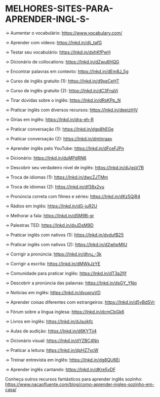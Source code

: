 # MELHORES-SITES-PARA-APRENDER-INGL-S-



→ Aumentar o vocabulário: https://www.vocabulary.com/

→ Aprender com vídeos: https://lnkd.in/dij_tafG

→ Testar seu vocabulário: https://lnkd.in/dxhKfPwH

→ Dicionário de collocations: https://lnkd.in/dZwu6HQG

→ Encontrar palavras em contexto: https://lnkd.in/dEm8J_5g

→ Curso de inglês gratuito (1): https://lnkd.in/d9xeCeHT

→ Curso de inglês gratuito (2): https://lnkd.in/dC3FnaVj

→ Tirar dúvidas sobre o inglês: https://lnkd.in/dRsKPp_N

→ Praticar inglês com diversos recursos: https://lnkd.in/deeiziHV

→ Gírias em inglês: https://lnkd.in/dra-eh-R

→ Praticar conversação (1): https://lnkd.in/dgp8hEGe

→ Praticar conversação (2): https://lnkd.in/dmtnraay

→ Aprender inglês pelo YouTube: https://lnkd.in/dFceFJPn

→ Dicionário: https://lnkd.in/duMPdRN6

→ Descobrir seu verdadeiro nível de inglês: https://lnkd.in/diJgsV7B

→ Troca de idiomas (1): https://lnkd.in/dwcZJTMm

→ Troca de idiomas (2): https://lnkd.in/df38x2vu

→ Pronúncia correta com filmes e séries: https://lnkd.in/dKz5QjR4

→ Rádios em inglês: https://lnkd.in/dG-juR2U

→ Melhorar a fala: https://lnkd.in/d5M9B-gr

→ Palestras TED: https://lnkd.in/dvJDsM9D

→ Praticar inglês com nativos (1): https://lnkd.in/dvdufB25

→ Praticar inglês com nativos (2): https://lnkd.in/d2whpMtU

→ Corrigir a pronúncia: https://lnkd.in/dhru_-3k

→ Corrigir a escrita: https://lnkd.in/dMWkJzYE

→ Comunidade para praticar inglês: https://lnkd.in/dT3a2fjf

→ Descobrir a pronúncia das palavras: https://lnkd.in/dsGY_YNq

→ Notícias em inglês: https://lnkd.in/dyupruVD

→ Aprender coisas diferentes com estrangeiros: https://lnkd.in/d5yBdSVr

→ Fórum sobre a língua inglesa: https://lnkd.in/dcmCbGk6

→ Livros em inglês: https://lnkd.in/dJsuikfc

→ Aulas de audição: https://lnkd.in/d6KYTjj4

→ Dicionário visual: https://lnkd.in/dYZBC4Nn

→ Praticar a leitura: https://lnkd.in/dpHZ7xcW

→ Treinar entrevista em inglês: https://lnkd.in/dg8QU6Ei

→ Aprender inglês cantando: https://lnkd.in/dKre5vDF



Conheça outros recursos fantásticos para aprender inglês sozinho: https://www.nacaofluente.com/blog/como-aprender-ingles-sozinho-em-casa/
